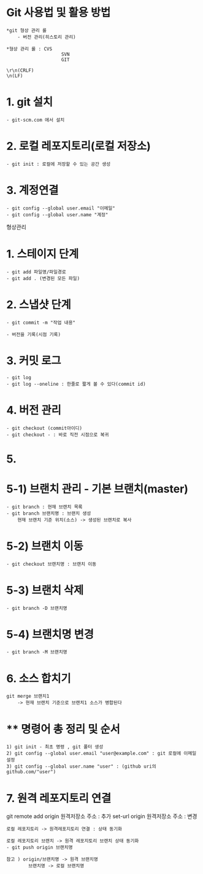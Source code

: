 # Git 사용법 및 활용 방법

	*git 형상 관리 롤
		- 버전 관리(히스토리 관리)
	
	*형상 관리 롤 : CVS
						SVN
						GIT
						
	\r\n(CRLF)
	\n(LF)
	
# 1. git 설치
	- git-scm.com 에서 설치

# 2. 로컬 레포지토리(로컬 저장소)
	- git init : 로컬에 저장할 수 있는 공간 생성

# 3. 계정연결
	- git config --global user.email "이메일"
	- git config --global user.name "계정"
	

형상관리
# 1. 스테이지 단계
	- git add 파일명/파일경로
	- git add . (변경된 모든 파일)
	
# 2. 스냅샷 단계
	- git commit -m "작업 내용"
	
	- 버전을 기록(시점 기록)
	
# 3. 커밋 로그
	- git log
	- git log --oneline : 한줄로 짧게 볼 수 있다(commit id)
	
# 4. 버전 관리
	- git checkout (commit아이디)
	- git checkout - : 바로 직전 시점으로 복귀
	
# 5. 
#	5-1) 브랜치 관리 - 기본 브랜치(master)
	- git branch : 현재 브랜치 목록
	- git branch 브랜치명 : 브랜치 생성
		현재 브랜치 기준 위치(소스) -> 생성된 브랜치로 복사
	
#	5-2) 브랜치 이동
	- git checkout 브랜치명 : 브랜치 이동
	
#	5-3) 브랜치 삭제
	- git branch -D 브랜치명
	
#	5-4) 브랜치명 변경
	- git branch -M 브랜치명
	

# 6. 소스 합치기
	git merge 브랜치1
		-> 현재 브랜치 기준으로 브랜치1 소스가 병합된다

# ** 명령어 총 정리 및 순서
	1) git init - 최초 명령 , git 폴터 생성
	2) git config --global user.email "user@example.com" : git 로컬에 이메일 설정
	3) git config --global user.name "user" : (github uri의 github.com/"user")
	
# 7. 원격 레포지토리 연결
git remote add origin 원격저장소 주소 : 추가
           set-url origin 원격저장소 주소 : 변경
    
    로컬 레포지토리 -> 원격레포지토리 연결 : 상태 동기화

    로컬 레포지토리 브랜치 -> 원격 레포지토리 브랜치 상태 동기화
    - git push origin 브랜치명

    참고 ) origin/브랜치명 -> 원격 브랜치명
            브랜치명 -> 로컬 브랜치명